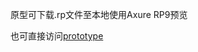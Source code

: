 原型可下载.rp文件至本地使用Axure RP9预览

也可直接访问[prototype](https://njussj.github.io/COUNTS-PROTOTYPE/#id=ww3hqe&p=missioncenter)


